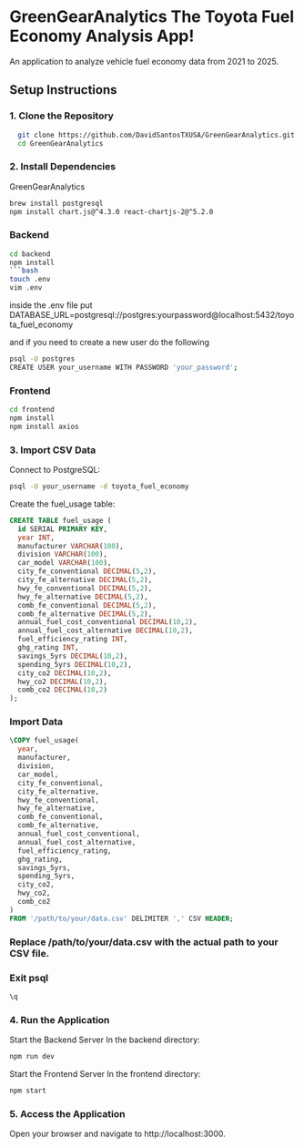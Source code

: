 # GreenGearAnalytics The Toyota Fuel Economy Analysis App!

An application to analyze vehicle fuel economy data from 2021 to 2025.

## Setup Instructions

### 1. Clone the Repository

```bash
  git clone https://github.com/DavidSantosTXUSA/GreenGearAnalytics.git
  cd GreenGearAnalytics
```
### 2. Install Dependencies

GreenGearAnalytics
```bash
brew install postgresql
npm install chart.js@^4.3.0 react-chartjs-2@^5.2.0
```

### Backend
```bash
cd backend
npm install
```bash 
touch .env 
vim .env
```

inside the .env file put
DATABASE_URL=postgresql://postgres:yourpassword@localhost:5432/toyota_fuel_economy

and if you need to create a new user do the following

```bash
psql -U postgres 
CREATE USER your_username WITH PASSWORD 'your_password';
```

### Frontend

```bash
cd frontend
npm install
npm install axios
```
### 3. Import CSV Data

Connect to PostgreSQL:

```bash
psql -U your_username -d toyota_fuel_economy
```
Create the fuel_usage table:

```sql
CREATE TABLE fuel_usage (
  id SERIAL PRIMARY KEY,
  year INT,
  manufacturer VARCHAR(100),
  division VARCHAR(100),
  car_model VARCHAR(100),
  city_fe_conventional DECIMAL(5,2),
  city_fe_alternative DECIMAL(5,2),
  hwy_fe_conventional DECIMAL(5,2),
  hwy_fe_alternative DECIMAL(5,2),
  comb_fe_conventional DECIMAL(5,2),
  comb_fe_alternative DECIMAL(5,2),
  annual_fuel_cost_conventional DECIMAL(10,2),
  annual_fuel_cost_alternative DECIMAL(10,2),
  fuel_efficiency_rating INT,
  ghg_rating INT,
  savings_5yrs DECIMAL(10,2),
  spending_5yrs DECIMAL(10,2),
  city_co2 DECIMAL(10,2),
  hwy_co2 DECIMAL(10,2),
  comb_co2 DECIMAL(10,2)
);
```
### Import Data

```sql
\COPY fuel_usage(
  year,
  manufacturer,
  division,
  car_model,
  city_fe_conventional,
  city_fe_alternative,
  hwy_fe_conventional,
  hwy_fe_alternative,
  comb_fe_conventional,
  comb_fe_alternative,
  annual_fuel_cost_conventional,
  annual_fuel_cost_alternative,
  fuel_efficiency_rating,
  ghg_rating,
  savings_5yrs,
  spending_5yrs,
  city_co2,
  hwy_co2,
  comb_co2
)
FROM '/path/to/your/data.csv' DELIMITER ',' CSV HEADER;
```
### Replace /path/to/your/data.csv with the actual path to your CSV file.

### Exit psql

```sql
\q
```

### 4. Run the Application
Start the Backend Server
In the backend directory:

```bash
npm run dev
```

Start the Frontend Server
In the frontend directory:

```bash
npm start
```

### 5. Access the Application
Open your browser and navigate to http://localhost:3000.

